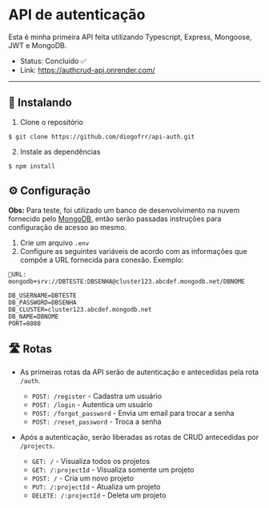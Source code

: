 # API de autenticação
Esta é minha primeira API feita utilizando Typescript, Express, Mongoose, JWT e MongoDB. 

* Status: Concluído ✅
* Link: https://authcrud-api.onrender.com/
---------------
## 🌟 Instalando
1) Clone o repositório
  ```
  $ git clone https://github.com/diogofrr/api-auth.git
  ```
2) Instale as dependências
  ```
  $ npm install
  ```

## ⚙ Configuração
__Obs:__ Para teste, foi utilizado um banco de desenvolvimento na nuvem fornecido pelo [MongoDB](https://www.mongodb.com/pt-br/cloud-database), então serão passadas instruções para configuração de acesso ao mesmo.

1)  Crie um arquivo `.env`
2)  Configure as seguintes variáveis de acordo com as informações que compõe a URL fornecida para conexão. Exemplo:

`🔗URL: mongodb+srv://DBTESTE:DBSENHA@cluster123.abcdef.mongodb.net/DBNOME`
  ```
  DB_USERNAME=DBTESTE
  DB_PASSWORD=DBSENHA
  DB_CLUSTER=cluster123.abcdef.mongodb.net
  DB_NAME=DBNOME
  PORT=8080
  ```

## 🛣 Rotas

* As primeiras rotas da API serão de autenticação e antecedidas pela rota `/auth`.
  * `POST: /register` - Cadastra um usuário
  * `POST: /login` - Autentica um usuário
  * `POST: /forgot_password` - Envia um email para trocar a senha
  * `POST: /reset_password` - Troca a senha
  
* Após a autenticação, serão liberadas as rotas de CRUD antecedidas por `/projects`.
  * `GET: /` - Visualiza todos os projetos
  * `GET: /:projectId` - Visualiza somente um projeto
  * `POST: /` - Cria um novo projeto
  * `PUT: /:projectId` - Atualiza um projeto
  * `DELETE: /:projectId` - Deleta um projeto
